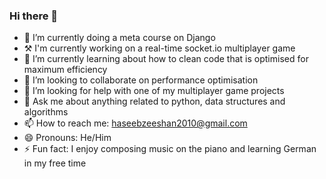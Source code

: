 ### Hi there 👋

- 🔭 I’m currently doing a meta course on Django
- ⚒ I'm currently working on a real-time socket.io multiplayer game
- 🌱 I’m currently learning about how to clean code that is optimised for maximum efficiency
- 👯 I’m looking to collaborate on performance optimisation
- 🤔 I’m looking for help with one of my multiplayer game projects
- 💬 Ask me about anything related to python, data structures and algorithms
- 📫 How to reach me: haseebzeeshan2010@gmail.com
- 😄 Pronouns: He/Him
- ⚡ Fun fact: I enjoy composing music on the piano and learning German in my free time
